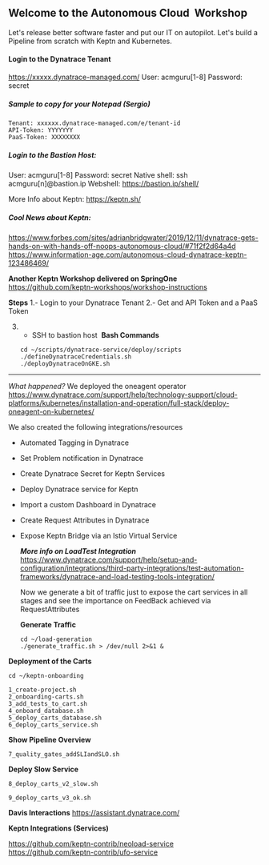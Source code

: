 ## **Welcome to the Autonomous Cloud  Workshop**

Let's release better software faster and put our IT on autopilot. Let's build a Pipeline from scratch with Keptn and Kubernetes.

#### Login to the Dynatrace Tenant

https://xxxxx.dynatrace-managed.com/
User: acmguru[1-8]
Password: secret

##### Sample to copy for your Notepad (Sergio)

```
Tenant: xxxxxx.dynatrace-managed.com/e/tenant-id
API-Token: YYYYYYY
PaaS-Token: XXXXXXXX
```



##### **Login to the Bastion Host:** 

User: acmguru[1-8]
Password: secret
Native shell: ssh  acmguru[n]@bastion.ip
Webshell: https://bastion.ip/shell/



More Info about Keptn: https://keptn.sh/

##### Cool News about Keptn:

https://www.forbes.com/sites/adrianbridgwater/2019/12/11/dynatrace-gets-hands-on-with-hands-off-noops-autonomous-cloud/#71f2f2d64a4d
https://www.information-age.com/autonomous-cloud-dynatrace-keptn-123486469/

**Another Keptn Workshop delivered on SpringOne**
https://github.com/keptn-workshops/workshop-instructions

**Steps**
1.- Login to your Dynatrace Tenant
2.- Get and API Token and a PaaS Token 

3. - SSH to bastion host 
    **Bash Commands**

    ```
    cd ~/scripts/dynatrace-service/deploy/scripts
    ./defineDynatraceCredentials.sh
    ./deployDynatraceOnGKE.sh
    ```

    

----
*What happened?*
We deployed the oneagent operator
https://www.dynatrace.com/support/help/technology-support/cloud-platforms/kubernetes/installation-and-operation/full-stack/deploy-oneagent-on-kubernetes/

We also created the following integrations/resources

- Automated Tagging in Dynatrace

- Set Problem notification in Dynatrace

- Create Dynatrace Secret for Keptn Services

- Deploy Dynatrace service for Keptn

- Import a custom Dashboard in Dynatrace

- Create Request Attributes in Dynatrace

- Expose Keptn Bridge via an Istio Virtual Service

  ***More info on LoadTest Integration***
  https://www.dynatrace.com/support/help/setup-and-configuration/integrations/third-party-integrations/test-automation-frameworks/dynatrace-and-load-testing-tools-integration/

  

  Now we generate a bit of traffic just to expose the cart services in all stages and see the importance on FeedBack achieved via RequestAttributes

  **Generate Traffic** 

  ```
  cd ~/load-generation
  ./generate_traffic.sh > /dev/null 2>&1 &
  ```



**Deployment of the Carts**

```
cd ~/keptn-onboarding
```

```
1_create-project.sh
2_onboarding-carts.sh
3_add_tests_to_cart.sh
4_onboard_database.sh
5_deploy_carts_database.sh
6_deploy_carts_service.sh
```



**Show Pipeline Overview**

```
7_quality_gates_addSLIandSLO.sh
```

**Deploy Slow Service**

```
8_deploy_carts_v2_slow.sh
```

```
9_deploy_carts_v3_ok.sh
```



**Davis Interactions**
https://assistant.dynatrace.com/

**Keptn Integrations (Services)**

https://github.com/keptn-contrib/neoload-service
https://github.com/keptn-contrib/ufo-service